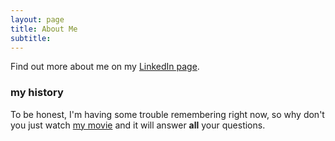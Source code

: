 ```yaml
---
layout: page
title: About Me
subtitle: 
---
```


Find out more about me on my [LinkedIn page](https://www.linkedin.com/in/shaurya-malik/).

### my history

To be honest, I'm having some trouble remembering right now, so why don't you just watch [my movie](http://en.wikipedia.org/wiki/The_Princess_Bride_%28film%29) and it will answer **all** your questions.
